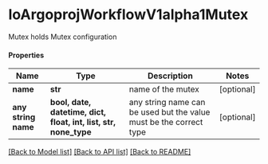 # IoArgoprojWorkflowV1alpha1Mutex

Mutex holds Mutex configuration

#### Properties
Name | Type | Description | Notes
------------ | ------------- | ------------- | -------------
**name** | **str** | name of the mutex | [optional] 
**any string name** | **bool, date, datetime, dict, float, int, list, str, none_type** | any string name can be used but the value must be the correct type | [optional]

[[Back to Model list]](../README.md#documentation-for-models) [[Back to API list]](../README.md#documentation-for-api-endpoints) [[Back to README]](../README.md)

